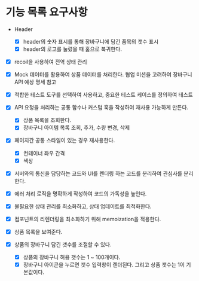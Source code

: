# 기능 목록 요구사항

- Header

  - [x] header의 숫자 표시를 통해 장바구니에 담긴 품목의 갯수 표시
  - [x] header의 로고를 눌렀을 때 홈으로 복귀한다.

- [x] recoil을 사용하여 전역 상태 관리
- [x] Mock 데이터를 활용하여 상품 데이터를 처리한다. 협업 미션을 고려하여 장바구니 API 예상 명세 참고
- [x] 적합한 테스트 도구를 선택하여 사용하고, 중요한 테스트 케이스를 정의하여 테스트
- [x] API 요청을 처리하는 공통 함수나 커스텀 훅을 작성하여 재사용 가능하게 만든다.

  - [x] 상품 목록을 조회한다.
  - [x] 장바구니 아이템 목록 조회, 추가, 수량 변경, 삭제

- [x] 페이지간 공통 스타일이 있는 경우 재사용한다.

  - [x] 컨테이너 좌우 간격
  - [x] 색상

- [x] 서버와의 통신을 담당하는 코드와 UI를 렌더링 하는 코드를 분리하여 관심사를 분리한다.
- [x] 에러 처리 로직을 명확하게 작성하여 코드의 가독성을 높인다.
- [x] 불필요한 상태 관리를 최소화하고, 상태 업데이트를 최적화한다.
- [x] 컴포넌트의 리렌더링을 최소화하기 위해 memoization을 적용한다.

- [x] 상품 목록을 보여준다.
- [x] 상품의 장바구니 담긴 갯수를 조절할 수 있다.

  - [x] 상품의 장바구니 허용 갯수는 1 ~ 100개이다.
  - [x] 장바구니 아이콘을 누르면 갯수 입력창이 렌더된다. 그리고 상품 갯수는 1이 기본값이다.
